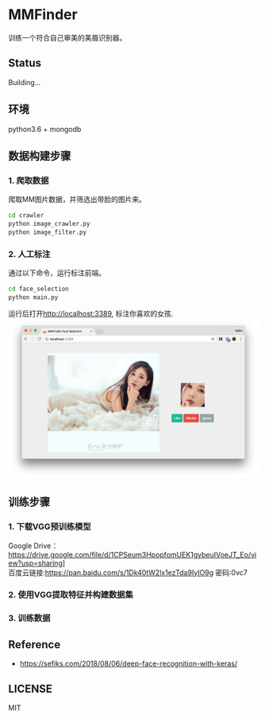 # MMFinder
训练一个符合自己审美的美眉识别器。

## Status
Building...

## 环境
python3.6 + mongodb

## 数据构建步骤
### 1. 爬取数据
爬取MM图片数据，并筛选出带脸的图片来。
```bash
cd crawler
python image_crawler.py
python image_filter.py
```

### 2. 人工标注
通过以下命令，运行标注前端。
```bash
cd face_selection
python main.py
```
运行后打开[http://localhost:3389](http://localhost:3389), 标注你喜欢的女孩.<br>
![face_selection](./face_selection/screenshot.png)


## 训练步骤
### 1. 下载VGG预训练模型
Google Drive：https://drive.google.com/file/d/1CPSeum3HpopfomUEK1gybeuIVoeJT_Eo/view?usp=sharing]
<br>
百度云链接:https://pan.baidu.com/s/1Dk40tW2lx1ezTda9IyIO9g  密码:0vc7
### 2. 使用VGG提取特征并构建数据集

### 3. 训练数据


## Reference
- https://sefiks.com/2018/08/06/deep-face-recognition-with-keras/

## LICENSE
MIT
